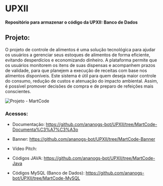 # UPXII
**Repositório para armazenar o código da UPXII: Banco de Dados**


## Projeto:
O projeto de controle de alimentos é uma solução tecnológica para ajudar os usuários a gerenciar seus estoques de alimentos de forma eficiente, evitando desperdícios e economizando dinheiro. A plataforma permite que os usuários monitorem os itens de suas dispensas e acompanhem prazos de validade, para que planejem a execução de receitas com base nos alimentos disponíveis. Este sistema é útil para quem deseja maior controle do consumo, redução de custos e atenuação do impacto ambiental. Assim, é possível promover decisões de compra e de preparo de refeições mais conscientes.

![Projeto - MartCode](https://github.com/user-attachments/assets/da0d723a-02c0-47e7-806e-8ae8f4393098)


### Acessos:
- Documentação:
https://github.com/ananogs-bot/UPXII/tree/MartCode-Documenta%C3%A7%C3%A3o

- Banner:
https://github.com/ananogs-bot/UPXII/tree/MartCode-Banner

- Vídeo Pitch:


- Códigos JAVA:
https://github.com/ananogs-bot/UPXII/tree/MartCode-Java

- Códigos MySQL (Banco de Dados): 
https://github.com/ananogs-bot/UPXII/tree/MartCode-MySQL




